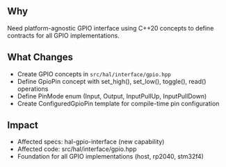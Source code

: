 ## Why

Need platform-agnostic GPIO interface using C++20 concepts to define contracts for all GPIO implementations.

## What Changes

- Create GPIO concepts in `src/hal/interface/gpio.hpp`
- Define GpioPin concept with set_high(), set_low(), toggle(), read() operations
- Define PinMode enum (Input, Output, InputPullUp, InputPullDown)
- Create ConfiguredGpioPin template for compile-time pin configuration

## Impact

- Affected specs: hal-gpio-interface (new capability)
- Affected code: src/hal/interface/gpio.hpp
- Foundation for all GPIO implementations (host, rp2040, stm32f4)

